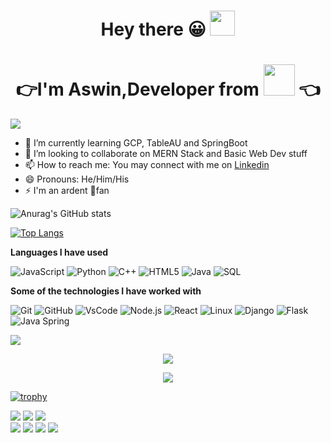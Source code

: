 <h1 align='center'> Hey there 😀 <img width="40px" src="https://media.giphy.com/media/hvRJCLFzcasrR4ia7z/giphy.gif"/></h1>
<h1 align='center'>👉I'm Aswin,Developer from <img src='https://upload.wikimedia.org/wikipedia/en/thumb/4/41/Flag_of_India.svg/383px-Flag_of_India.svg.png' height='50px' />  👈 </h1>


![](https://github.com/halfrost/halfrost/blob/master/icons/header_.png?raw=true)

- 🌱 I’m currently learning GCP, TableAU and SpringBoot
- 👯 I’m looking to collaborate on MERN Stack and Basic Web Dev stuff
- 📫 How to reach me: You may connect with me on [Linkedin](https://www.linkedin.com/in/aswin-sampath-05b401172/) 
- 😄 Pronouns: He/Him/His
- ⚡ I'm an ardent 🏏fan

![Anurag's GitHub stats](https://github-readme-stats.vercel.app/api?username=AswinSampath1401&show_icons=true&include_all_commits=true&theme=radical)




[![Top Langs](https://github-readme-stats.vercel.app/api/top-langs/?username=AswinSampath1401&layout=compact&theme=radical)](https://github.com/anuraghazra/github-readme-stats)


**Languages I have used**

![JavaScript](https://img.shields.io/badge/-JavaScript-000000?style=flat&logo=javascript)
![Python](https://img.shields.io/badge/-Python-000000?style=flat&logo=python)
![C++](https://img.shields.io/badge/-C++-000000?style=flat&logo=C%2B%2B&logoColor=00599C)
![HTML5](https://img.shields.io/badge/-HTML5-000000?style=flat&logo=HTML5)
![Java](https://img.shields.io/badge/-Java-000000?style=flat&logo=java&logoColor=007ACC)
![SQL](https://img.shields.io/badge/-SQL-000000?style=flat&logo=MySQL)

**Some of the technologies I have worked with**

![Git](https://img.shields.io/badge/-Git-000000?style=flat&logo=git&logoColor=F05032)
![GitHub](https://img.shields.io/badge/-GitHub-000000?style=flat&logo=github&logoColor=FFFFFF)
![VsCode](https://img.shields.io/badge/-Vscode-000000?style=flat&logo=visualstudiocode&logoColor=blue)<!-- wi*quL3fcV -->
![Node.js](https://img.shields.io/badge/-Node.js-000000?style=flat&logo=node.js&logoColor=339933)
![React](https://img.shields.io/badge/-React-000000?style=flat&logo=React&logoColor=61DAFB)
![Linux](https://img.shields.io/badge/-Linux-000000?style=flat&logo=linux&logoColor=FCC624)
![Django](https://img.shields.io/badge/-Django-000000?style=flat&logo=django&logoColor=grey)
![Flask](https://img.shields.io/badge/-Flask-000000?style=flat&logo=flask&logoColor=gray)
![Java Spring](https://img.shields.io/badge/-Spring-000000?style=flat&logo=spring&logoColor=6DB33F)

![](https://komarev.com/ghpvc/?username=AswinSampath1401&label=PROFILE+VIEWS)




<p align = "center">
 <img  src="https://github-readme-streak-stats.herokuapp.com/?user=AswinSampath1401&show_icons=true&locale=en&layout=compact&theme=radical&line_height=0" />
</p> 


<p align = "center">
 <img src="https://activity-graph.herokuapp.com/graph?username=AswinSampath1401&theme=redical">
</p> 

[![trophy](https://github-profile-trophy.vercel.app/?username=AswinSampath1401&theme=gruvbox)](https://github.com/ryo-ma/github-profile-trophy)

<img src="https://badges.pufler.dev/years/AswinSampath1401"/>
<img src="https://badges.pufler.dev/repos/AswinSampath1401"/>
<img src="https://badges.pufler.dev/commits/monthly/AswinSampath1401"/>

<br>

 <img src="https://img.shields.io/badge/-Aswin Sampath-crimson?style=flat-square&logo=instagram&logoColor=white&link=https://www.instagram.com/ash_1401//" />
<img src="https://img.shields.io/badge/-aswinsampath-c14438?style=flat-square&logo=Gmail&logoColor=white&link=mailto:aswinsampath1401@gmail.com" />
<img src="https://img.shields.io/badge/-Aswin-blue?style=flat-square&logo=Linkedin&logoColor=white&link=https://www.linkedin.com/in/Aswin-Sampath-1713201ab//" />
<img src="https://img.shields.io/badge/-AswinSampath-blue?style=flat-square&logo=twitter&logoColor=white&link=https://twitter.com/Samriddhi981" />